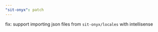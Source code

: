 ```yaml
---
"sit-onyx": patch
---
```


fix: support importing json files from `sit-onyx/locales` with intellisense
